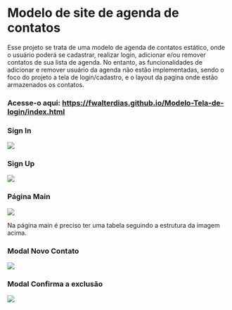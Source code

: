

# Modelo de site de agenda de contatos

Esse projeto se trata de uma modelo de agenda de contatos estático, onde o usuário poderá se cadastrar, realizar login, adicionar e/ou remover contatos de sua lista de agenda. No entanto, as funcionalidades de adicionar e remover usuário da agenda não estão implementadas, sendo o foco do projeto a tela de login/cadastro, e o layout da pagina onde estão armazenados os contatos.

### Acesse-o aqui: https://fwalterdias.github.io/Modelo-Tela-de-login/index.html

### Sign In

![](https://i.imgur.com/jdujHFe.png)


### Sign Up

![](https://i.imgur.com/2GanN2J.png)

### Página Main

![](https://i.imgur.com/5KjFKJp.png)

Na página main é preciso ter uma tabela seguindo a estrutura da imagem acima.

### Modal Novo Contato

![](https://i.imgur.com/yQUHLdy.png)

### Modal Confirma a exclusão

![](https://i.imgur.com/HGUBGYp.png)
